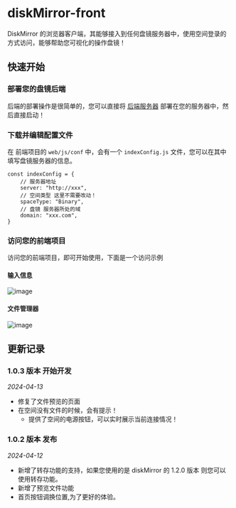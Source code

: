 # diskMirror-front

DiskMirror 的浏览器客户端，其能够接入到任何盘镜服务器中，使用空间登录的方式访问，能够帮助您可视化的操作盘镜！

## 快速开始

### 部署您的盘镜后端

后端的部署操作是很简单的，您可以直接将 [后端服务器](https://github.com/BeardedManZhao/diskMirror-backEnd-spring-boot.git)
部署在您的服务器中，然后直接启动！

### 下载并编辑配置文件

在 前端项目的 `web/js/conf` 中，会有一个 `indexConfig.js` 文件，您可以在其中填写盘镜服务器的信息。

```
const indexConfig = {
    // 服务器地址
    server: "http://xxx",
    // 空间类型 这里不需要改动！
    spaceType: "Binary",
    // 盘镜 服务器所处的域
    domain: "xxx.com",
}
```

### 访问您的前端项目

访问您的前端项目，即可开始使用，下面是一个访问示例

#### 输入信息

![image](https://github.com/BeardedManZhao/diskMirror-front/assets/113756063/fcf2b25d-cd9f-4185-ba4c-dd7bcbfc8d42)

#### 文件管理器

![image](https://github.com/BeardedManZhao/diskMirror-front/assets/113756063/30620381-b293-494b-bf05-08981b19f269)

## 更新记录

### 1.0.3 版本 开始开发

*2024-04-13*

- 修复了文件预览的页面
- 在空间没有文件的时候，会有提示！
  - 提供了空间的电源按钮，可以实时展示当前连接情况！

### 1.0.2 版本 发布

*2024-04-12*

- 新增了转存功能的支持，如果您使用的是 diskMirror 的 1.2.0 版本 则您可以使用转存功能。
- 新增了预览文件功能
- 首页按钮调换位置,为了更好的体验。
